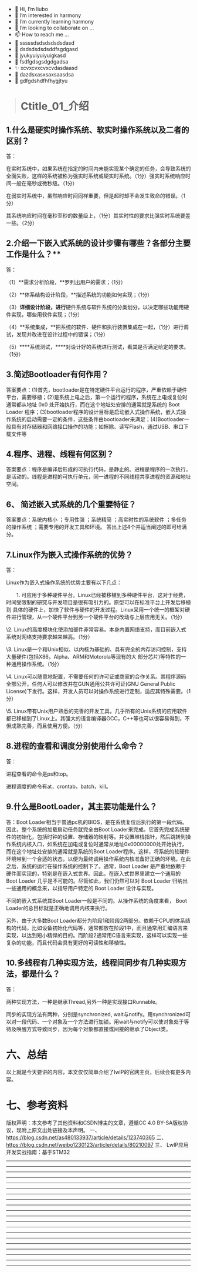* 👋 Hi, I’m liubo
* 👀 I’m interested in harmony
* 🌱 I’m currently learning harmony
* 💞️ I’m looking to collaborate on ...
* 📫 How to reach me ...
* 📇 sssssdsdsdsdsdsdasd
* 🎃 dsdsdsdsdsddfsgdgasd
* 🍺 jyukyuiyuiyuigkasd
* 🍥 fsdfgdsgsdgdgadsa
* ✨ xcvxcvxcvxcvdasdaasd
* 🍰 dazdsxasxsaxsaasdsa
* 🚨 gdfgdshdfhfhygjtyu


> # Ctitle\_01_介绍









## 1.什么是硬实时操作系统、软实时操作系统以及二者的区别？

答：

在实时系统中，如果系统在指定的时间内未能实现某个确定的任务，会导致系统的全面失败，这样的系统被称为强实时系统或硬实时系统。（1分）强实时系统响应时间一般在毫秒或微秒级。（1分）

在弱实时系统中，虽然响应时间同样重要，但是超时却不会发生致命的错误。（1分）

其系统响应时间在毫秒至秒的数量级上，（1分）其实时性的要求比强实时系统要差一些。（2分）













## 2.介绍一下嵌入式系统的设计步骤有哪些？各部分主要工作是什么？**

答：

（1）**需求分析阶段，**罗列出用户的需求；（1分）

（2）**体系结构设计阶段，**描述系统的功能如何实现；（1分）

（3）**详细设计阶段，进行**硬件系统与软件系统的分类划分，以决定哪些功能用硬件实现，哪些用软件实现；（1分）

（4）**系统集成，**把系统的软件、硬件和执行装置集成在一起，（1分）进行调试，发现并改进在设计过程中的错误；（1分）

（5）***\*系统测试，\****对设计好的系统进行测试，看其是否满足给定的要求。（1分）



















## 3.简述Bootloader有何作用？

答案要点：(1)首先，bootloader是在特定硬件平台运行的程序，严重依赖于硬件平台，需要移植；(2)是系统上电之后，第一个运行的程序，系统在上电或复位时通常都从地址 0x0 处开始执行，而在这个地址处安排的通常就是系统的 Boot Loader 程序；(3)bootloader程序的设计目标是启动嵌入式操作系统，嵌入式操作系统的启动需要一定的条件，这些条件由bootloader来满足；(4)Bootloader一般具有对存储器和网络接口操作的功能；如擦除、读写Flash，通过USB、串口下载文件等















## 4.程序、进程、线程有何区别？

答案要点：程序是编译后形成的可执行代码，是静止的。进程是程序的一次执行，是活动的。线程是进程的可执行单元，同一进程的不同线程共享进程的资源和地址空间。

















## 6、 简述嵌入式系统的几个重要特征？

答案要点：系统内核小 ；专用性强 ；系统精简 ；高实时性的系统软件 ；多任务的操作系统 ；需要专用的开发工具和环境。 答出上述4个并适当阐述的即可给满分。























## 7.Linux作为嵌入式操作系统的优势？

答：

Linux作为嵌入式操作系统的优势主要有以下几点： 

　　1. 可应用于多种硬件平台。Linux已经被移植到多种硬件平台，这对于经费，时间受限制的研究与开发项目是很有吸引力的。原型可以在标准平台上开发后移植到 具体的硬件上，加快了软件与硬件的开发过程。Linux采用一个统一的框架对硬件进行管理，从一个硬件平台到另一个硬件平台的改动与上层应用无关。（1分）

\2. Linux的高度模块化使添加部件非常容易。本身内置网络支持，而目前嵌入式系统对网络支持要求越来越高。（1分）

\3. Linux是一个和Unix相似、以内核为基础的、具有完全的内存访问控制，支持大量硬件(包括X86，Alpha、ARM和Motorola等现有的大 部分芯片)等特性的一种通用操作系统。（1分）

\4. Linux可以随意地配置，不需要任何的许可证或商家的合作关系。其程序源码全部公开，任何人可以修改并在GUN通用公共许可证(GNU General Public License)下发行。这样，开发人员可以对操作系统进行定制，适应其特殊需要。（1分）

\5. Linux带有Unix用户熟悉的完善的开发工具，几乎所有的Unix系统的应用软件都已移植到了Linux上。其强大的语言编译器GCC，C++等也可以很容易得到，不但成熟完善，而且使用方便。（分）













## 8.进程的查看和调度分别使用什么命令？

答：

进程查看的命令是ps和top。

进程调度的命令有at，crontab，batch，kill。



















 

 

## 9.什么是BootLoader，其主要功能是什么？

答：Boot Loader相当于普通pc机的BIOS，是在系统复位后执行的第一段代码。因此，整个系统的加载启动任务就完全由Boot Loader来完成。它首先完成系统硬件的初始化，包括时钟的设置、存储器的映射等。并设置堆栈指针，然后跳转到操作系统内核入口，如系统在加电或复位时通常从地址0x00000000处开始执行，而在这个地址处安排的通常就是系统的Boot Loader程序。这样，将系统的软硬件环境带到一个合适的状态，以便为最终调用操作系统内核准备好正确的环境。在此之后，系统的运行在操作系统的控制下了。通常，Boot Loader 是严重地依赖于硬件而实现的，特别是在嵌入式世界。因此，在嵌入式世界里建立一个通用的 Boot Loader 几乎是不可能的。尽管如此，我们仍然可以对 Boot Loader 归纳出一些通用的概念来，以指导用户特定的 Boot Loader 设计与实现。 

不同的嵌入式系统其Boot Loader一般是不同的。从操作系统的角度来看， Boot Loader的总目标就是正确地调用内核来执行。

另外，由于大多数Boot Loader都分为阶段1和阶段2两部分。依赖于CPU的体系结构的代码，比如设备初始化代码等，通常都放在阶段1中，而且通常用汇编语言来实现，以达到短小精悍的目的。而阶段2通常用C语言来实现，这样可以实现一些复杂的功能，而且代码会具有更好的可读性和移植性。

















## 10.多线程有几种实现方法，线程间同步有几种实现方法，都是什么？

答：

两种实现方法，一种是继承Thread,另外一种是实现接口Runnable。

同步的实现方法有两种，分别是synchronized, wait与notify。用synchronized可以对一段代码、一个对象及一个方法进行加锁。用wait与notify可以使对象处于等待及唤醒方式导致同步，因为每个对象都直接或间接的继承了Object类。





















































# 六、总结

以上就是今天要讲的内容，本文仅仅简单介绍了lwIP的官网主页，后续会有更多内容。



# 七、参考资料

版权声明：本文参考了其他资料和CSDN博主的文章，遵循CC 4.0 BY-SA版权协议，现附上原文出处链接及本声明。
一、 https://blog.csdn.net/as480133937/article/details/123740365
二、 https://blog.csdn.net/weibo1230123/article/details/80210097
三、 LwIP应用开发实战指南：基于STM32









---
---
---
---
---
---
---
---
---
---
---
---
---
---
---
---
---
---
---
---
